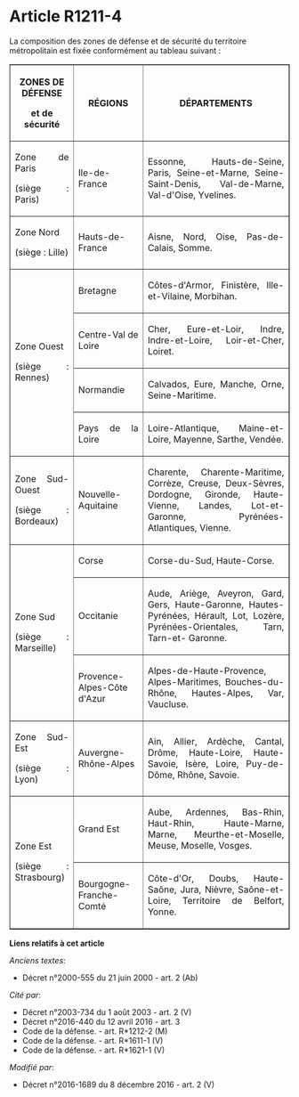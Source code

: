 # Article R1211-4

La composition des zones de défense et de sécurité du territoire métropolitain est fixée conformément au tableau suivant :

<table border="1">
  <tbody>
    <tr>
      <th>

ZONES DE DÉFENSE

et de sécurité

</th>
      <th>

RÉGIONS</th>
      <th>

DÉPARTEMENTS</th>
    </tr>
    <tr>
      <td align="justify">

Zone de Paris

(siège : Paris)

</td>
      <td align="justify">

Ile-de-France</td>
      <td align="justify">

Essonne, Hauts-de-Seine, Paris, Seine-et-Marne, Seine-Saint-Denis, Val-de-Marne, Val-d'Oise, Yvelines.</td>
    </tr>
    <tr>
      <td align="justify">

Zone Nord

(siège : Lille)

</td>
      <td align="justify">

Hauts-de-France</td>
      <td align="justify">

Aisne, Nord, Oise, Pas-de-Calais, Somme.</td>
    </tr>
    <tr>
      <td rowspan="4" align="justify">

Zone Ouest

(siège : Rennes)

</td>
      <td align="justify">

Bretagne</td>
      <td align="justify">

Côtes-d'Armor, Finistère, Ille-et-Vilaine, Morbihan.</td>
    </tr>
    <tr>
      <td align="justify">

Centre-Val de Loire</td>
      <td align="justify">

Cher, Eure-et-Loir, Indre, Indre-et-Loire, Loir-et-Cher, Loiret.</td>
    </tr>
    <tr>
      <td align="justify">

Normandie</td>
      <td align="justify">

Calvados, Eure, Manche, Orne, Seine-Maritime.</td>
    </tr>
    <tr>
      <td align="justify">

Pays de la Loire</td>
      <td align="justify">

Loire-Atlantique, Maine-et-Loire, Mayenne, Sarthe, Vendée.</td>
    </tr>
    <tr>
      <td align="justify">

Zone Sud-Ouest

(siège : Bordeaux)

</td>
      <td align="justify">

Nouvelle-Aquitaine</td>
      <td align="justify">

Charente, Charente-Maritime, Corrèze, Creuse, Deux-Sèvres, Dordogne, Gironde, Haute-Vienne, Landes, Lot-et-Garonne, Pyrénées-
Atlantiques, Vienne.</td>
    </tr>
    <tr>
      <td align="justify" rowspan="3">

Zone Sud

(siège : Marseille)

</td>
      <td align="justify">

Corse</td>
      <td align="justify">

Corse-du-Sud, Haute-Corse.</td>
    </tr>
    <tr>
      <td align="justify">

Occitanie</td>
      <td align="justify">

Aude, Ariège, Aveyron, Gard, Gers, Haute-Garonne, Hautes-Pyrénées, Hérault, Lot, Lozère, Pyrénées-Orientales, Tarn, Tarn-et-
Garonne.</td>
    </tr>
    <tr>
      <td align="justify">

Provence-Alpes-Côte d'Azur</td>
      <td align="justify">

Alpes-de-Haute-Provence, Alpes-Maritimes, Bouches-du-Rhône, Hautes-Alpes, Var, Vaucluse.</td>
    </tr>
    <tr>
      <td align="justify">

Zone Sud-Est

(siège : Lyon)

</td>
      <td align="justify">

Auvergne-Rhône-Alpes</td>
      <td align="justify">

Ain, Allier, Ardèche, Cantal, Drôme, Haute-Loire, Haute-Savoie, Isère, Loire, Puy-de-Dôme, Rhône, Savoie.</td>
    </tr>
    <tr>
      <td rowspan="2" align="justify">

Zone Est

(siège : Strasbourg)

</td>
      <td align="justify">

Grand Est</td>
      <td align="justify">

Aube, Ardennes, Bas-Rhin, Haut-Rhin, Haute-Marne, Marne, Meurthe-et-Moselle, Meuse, Moselle, Vosges.</td>
    </tr>
    <tr>
      <td align="justify">

Bourgogne-Franche-Comté</td>
      <td align="justify">

Côte-d'Or, Doubs, Haute-Saône, Jura, Nièvre, Saône-et-Loire, Territoire de Belfort, Yonne.</td>
    </tr>
  </tbody>
</table>

**Liens relatifs à cet article**

_Anciens textes_:

  - Décret n°2000-555 du 21 juin 2000 - art. 2 (Ab)

_Cité par_:

  - Décret n°2003-734 du 1 août 2003 - art. 2 (V)
  - Décret n°2016-440 du 12 avril 2016 - art. 3
  - Code de la défense. - art. R*1212-2 (M)
  - Code de la défense. - art. R*1611-1 (V)
  - Code de la défense. - art. R*1621-1 (V)

_Modifié par_:

  - Décret n°2016-1689 du 8 décembre 2016 - art. 2 (V)
